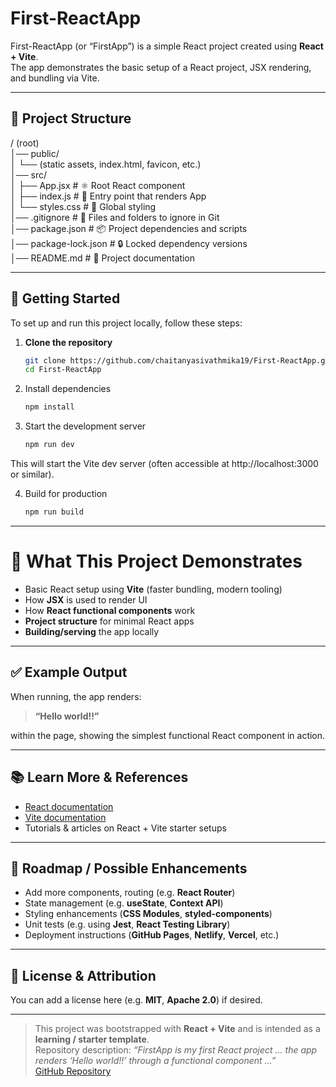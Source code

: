 # First-ReactApp

First-ReactApp (or “FirstApp”) is a simple React project created using **React + Vite**.  
The app demonstrates the basic setup of a React project, JSX rendering, and bundling via Vite.

---

## 🧪 Project Structure


/ (root)  
│── public/  
│   └── (static assets, index.html, favicon, etc.)  
│── src/  
│   ├── App.jsx          # ⚛️ Root React component  
│   ├── index.js         # 🚀 Entry point that renders App  
│   └── styles.css       # 🎨 Global styling  
│── .gitignore           # 🚫 Files and folders to ignore in Git  
│── package.json         # 📦 Project dependencies and scripts  
│── package-lock.json    # 🔒 Locked dependency versions  
│── README.md            # 📘 Project documentation  


---

## 🚀 Getting Started

To set up and run this project locally, follow these steps:

1. **Clone the repository**
   ```bash
   git clone https://github.com/chaitanyasivathmika19/First-ReactApp.git
   cd First-ReactApp
2. Install dependencies
   ```bash
   npm install
3. Start the development server
   ```bash
   npm run dev

This will start the Vite dev server (often accessible at http://localhost:3000 or similar).

4. Build for production
   ```bash
   npm run build

---
# 🎯 What This Project Demonstrates

- Basic React setup using **Vite** (faster bundling, modern tooling)  
- How **JSX** is used to render UI  
- How **React functional components** work  
- **Project structure** for minimal React apps  
- **Building/serving** the app locally  

---

## ✅ Example Output

When running, the app renders:

> **“Hello world!!”**

within the page, showing the simplest functional React component in action.

---

## 📚 Learn More & References

- [React documentation](https://reactjs.org/)  
- [Vite documentation](https://vitejs.dev/)  
- Tutorials & articles on React + Vite starter setups  

---

## 🚧 Roadmap / Possible Enhancements

- Add more components, routing (e.g. **React Router**)  
- State management (e.g. **useState**, **Context API**)  
- Styling enhancements (**CSS Modules**, **styled-components**)  
- Unit tests (e.g. using **Jest**, **React Testing Library**)  
- Deployment instructions (**GitHub Pages**, **Netlify**, **Vercel**, etc.)

---

## 📝 License & Attribution

You can add a license here (e.g. **MIT**, **Apache 2.0**) if desired.

---

> This project was bootstrapped with **React + Vite** and is intended as a **learning / starter template**.  
> Repository description: *“FirstApp is my first React project … the app renders ‘Hello world!!’ through a functional component …”*  
> [GitHub Repository](https://github.com/chaitanyasivathmika19/First-ReactApp)







